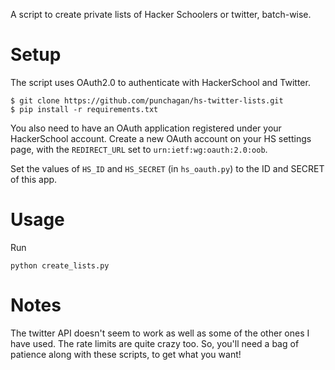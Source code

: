 A script to create private lists of Hacker Schoolers or twitter, batch-wise.

# Setup

The script uses OAuth2.0 to authenticate with HackerSchool and Twitter.

    $ git clone https://github.com/punchagan/hs-twitter-lists.git
    $ pip install -r requirements.txt

You also need to have an OAuth application registered under your HackerSchool
account. Create a new OAuth account on your HS settings page, with the
`REDIRECT_URL` set to `urn:ietf:wg:oauth:2.0:oob`.

Set the values of `HS_ID` and `HS_SECRET` (in `hs_oauth.py`) to the ID and
SECRET of this app.

# Usage

Run

    python create_lists.py

# Notes

The twitter API doesn't seem to work as well as some of the other ones I have
used.  The rate limits are quite crazy too.  So, you'll need a bag of patience
along with these scripts, to get what you want!
